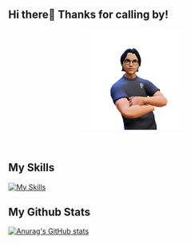 
## Hi there👋 Thanks for calling by!

<div align="center">
<img height="200" alt="PNG" align="center" src="./assets/Tebbo (2).png">
</div>
  
</br>
</br>

## My Skills
[![My Skills](https://skillicons.dev/icons?i=solidity,react,ipfs,js,html,css,nodejs,vscode,raspberrypi)](https://skillicons.dev)


## My Github Stats
[![Anurag's GitHub stats](https://github-readme-stats.vercel.app/api?username=leetebbs)](https://github.com/anuraghazra/github-readme-stats)
